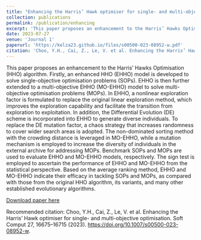 ```yaml
---
title: "Enhancing the Harris’ Hawk optimiser for single- and multi-objective optimisation"
collection: publications
permalink: /publication/enhancing
excerpt: 'This paper proposes an enhancement to the Harris’ Hawks Optimisation (HHO) algorithm.'
date: 2023-07-27
venue: 'Journal 1'
paperurl: 'https://kelza23.github.io/files/s00500-023-08952-w.pdf'
citation: 'Choo, Y.H., Cai, Z., Le, V. et al. Enhancing the Harris’ Hawk optimiser for single- and multi-objective optimisation. Soft Comput 27, 16675–16715 (2023). https://doi.org/10.1007/s00500-023-08952-w.'
---
```

This paper proposes an enhancement to the Harris’ Hawks Optimisation (HHO) algorithm. Firstly, an enhanced HHO (EHHO) model is developed to solve single-objective optimisation problems (SOPs). EHHO is then further extended to a multi-objective EHHO (MO-EHHO) model to solve multi-objective optimisation problems (MOPs). In EHHO, a nonlinear exploration factor is formulated to replace the original linear exploration method, which improves the exploration capability and facilitate the transition from exploration to exploitation. In addition, the Differential Evolution (DE) scheme is incorporated into EHHO to generate diverse individuals. To replace the DE mutation factor, a chaos strategy that increases randomness to cover wider search areas is adopted. The non-dominated sorting method with the crowding distance is leveraged in MO-EHHO, while a mutation mechanism is employed to increase the diversity of individuals in the external archive for addressing MOPs. Benchmark SOPs and MOPs are used to evaluate EHHO and MO-EHHO models, respectively. The sign test is employed to ascertain the performance of EHHO and MO-EHHO from the statistical perspective. Based on the average ranking method, EHHO and MO-EHHO indicate their efficacy in tackling SOPs and MOPs, as compared with those from the original HHO algorithm, its variants, and many other established evolutionary algorithms.

[Download paper here](https://doi.org/10.1007/s00500-023-08952-w)

Recommended citation: Choo, Y.H., Cai, Z., Le, V. et al. Enhancing the Harris’ Hawk optimiser for single- and multi-objective optimisation. Soft Comput 27, 16675–16715 (2023). https://doi.org/10.1007/s00500-023-08952-w.